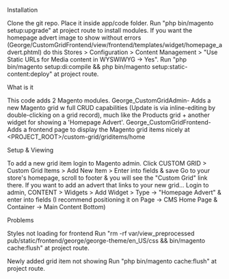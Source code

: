 Installation

Clone the git repo.
Place it inside app/code folder.
Run "php bin/magento setup:upgrade" at project route to install modules.
If you want the homepage advert image to show without errors (George/CustomGridFrontend/view/frontend/templates/widget/homepage_advert.phtml) do this
    Stores > Configuration > Content Management > "Use Static URLs for Media content in WYSWIWYG -> Yes".
Run "php bin/magento setup:di:compile && php bin/magento setup:static-content:deploy" at project route.


What is it

This code adds 2 Magento modules.
George_CustomGridAdmin- Adds a new Magento grid w full CRUD capabilities (Update is via inline-editing by double-clicking on a grid record), much like the Products grid + another widget for showing a 'Homepage Advert'.
George_CustomGridFrontend- Adds a frontend page to display the Magento grid items nicely at <PROJECT_ROOT>/custom-grid/griditems/home


Setup & Viewing

To add a new grid item login to Magento admin.
Click CUSTOM GRID > Custom Grid Items > Add New Item > Enter into fields & save
Go to your store's homepage, scroll to footer & you will see the "Custom Grid" link there.
If you want to add an advert that links to your new grid...
    Login to admin, CONTENT > Widgets > Add Widget > Type -> "Homepage Advert" & enter into fields (I recommend positioning it on Page -> CMS Home Page & Container -> Main Content Bottom)


Problems

Styles not loading for frontend
    Run "rm -rf var/view_preprocessed pub/static/frontend/george/george-theme/en_US/css && bin/magento cache:flush" at project route.

Newly added grid item not showing
    Run "php bin/magento cache:flush" at project route.
